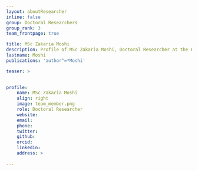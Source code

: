 ```yaml
---
layout: aboutResearcher
inline: false
group: Doctoral Researchers
group_rank: 3
team_frontpage: true

title: MSc Zakaria Moshi
description: Profile of MSc Zakaria Moshi, Doctoral Researcher at the FEELab Group.
lastname: Moshi
publications: 'author^=*Moshi'

teaser: >
    

profile:
    name: MSc Zakaria Moshi
    align: right
    image: team_member.png
    role: Doctoral Researcher
    website: 
    email: 
    phone:
    twitter: 
    github: 
    orcid: 
    linkedin: 
    address: >
        
---
```



